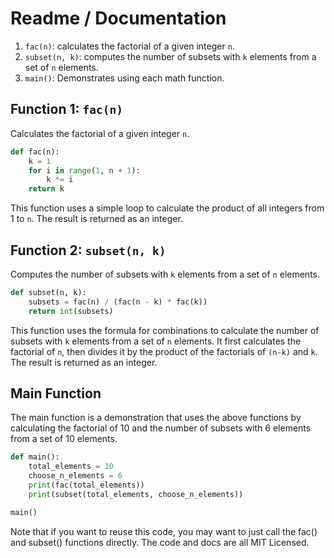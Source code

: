 
# Readme / Documentation

1. `fac(n)`: calculates the factorial of a given integer `n`.
2. `subset(n, k)`: computes the number of subsets with `k` elements from a set of `n` elements.
3. `main()`: Demonstrates using each math function.

## Function 1: `fac(n)`
Calculates the factorial of a given integer `n`.
```python
def fac(n):
    k = 1
    for i in range(1, n + 1):
        k *= i
    return k
```
This function uses a simple loop to calculate the product of all integers from 1 to `n`. The result is returned as an integer.

## Function 2: `subset(n, k)`
Computes the number of subsets with `k` elements from a set of `n` elements.
```python
def subset(n, k):
    subsets = fac(n) / (fac(n - k) * fac(k))
    return int(subsets)
```
This function uses the formula for combinations to calculate the number of subsets with `k` elements from a set of `n` elements. It first calculates the factorial of `n`, then divides it by the product of the factorials of `(n-k)` and `k`. The result is returned as an integer.

## Main Function
The main function is a demonstration that uses the above functions by calculating the factorial of 10 and the number of subsets with 6 elements from a set of 10 elements.
```python
def main():
    total_elements = 10
    choose_n_elements = 6
    print(fac(total_elements))
    print(subset(total_elements, choose_n_elements))

main()
```

Note that if you want to reuse this code, you may want to just call the fac() and subset() functions directly. The code and docs are all MIT Licensed.